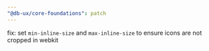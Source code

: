 ```yaml
---
"@db-ux/core-foundations": patch
---
```


fix: set `min-inline-size` and `max-inline-size` to ensure icons are not cropped in webkit
